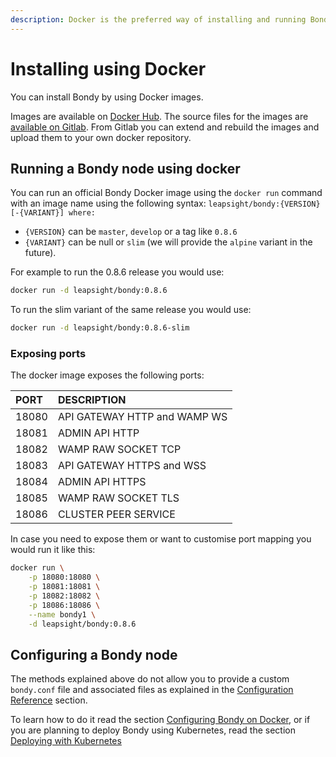 ```yaml
---
description: Docker is the preferred way of installing and running Bondy.
---
```


# Installing using Docker

You can install Bondy by using Docker images. 

Images are available on [Docker Hub](https://hub.docker.com/r/leapsight/bondy). The source files for the images are [available on Gitlab](https://gitlab.com/leapsight/bondy_docker). From Gitlab you can extend and rebuild the images and upload them to your own docker repository.

## Running a Bondy node using docker

You can run an official Bondy Docker image using the `docker run` command with an image name using the following syntax: `leapsight/bondy:{VERSION}[-{VARIANT}] where:`

* `{VERSION}` can be `master`, `develop` or a tag like `0.8.6` 
* `{VARIANT}` can be null or `slim` \(we will provide the `alpine` variant in the future\).

For example to run the 0.8.6 release you would use:

```bash
docker run -d leapsight/bondy:0.8.6
```

To run the slim variant of the same release you would use:

```bash
docker run -d leapsight/bondy:0.8.6-slim
```

### Exposing ports

The docker image exposes the following ports:

| PORT | DESCRIPTION |
| :--- | :--- |
| 18080 | API GATEWAY HTTP and WAMP WS |
| 18081 | ADMIN API HTTP |
| 18082 | WAMP RAW SOCKET TCP |
| 18083 | API GATEWAY HTTPS and WSS |
| 18084 | ADMIN API HTTPS |
| 18085 | WAMP RAW SOCKET TLS |
| 18086 | CLUSTER PEER SERVICE |

In case you need to expose them or want to customise port mapping you would run it like this:

```bash
docker run \
    -p 18080:18080 \
    -p 18081:18081 \
    -p 18082:18082 \
    -p 18086:18086 \
    --name bondy1 \
    -d leapsight/bondy:0.8.6
```

## Configuring a Bondy node

The methods explained above do not allow you to provide a custom `bondy.conf` file and associated files as explained in the [Configuration Reference](../configuring/configuration-reference/) section.

To learn how to do it read the section [Configuring Bondy on Docker](../configuring/configuring-bondy-on-docker.md), or if you are planning to deploy Bondy using Kubernetes, read the section [Deploying with Kubernetes](deploying-with-kubernetes.md)



